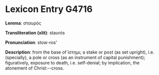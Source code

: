 # Lexicon Entry G4716

**Lemma**: σταυρός

**Transliteration (xlit)**: staurós

**Pronunciation**: stow-ros'

**Description**:
from the base of ἵστημι; a stake or post (as set upright), i.e. (specially), a pole or cross (as an instrument of capital punishment); figuratively, exposure to death, i.e. self-denial; by implication, the atonement of Christ:--cross.
